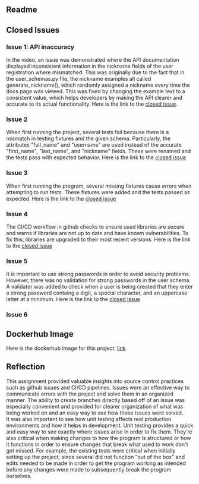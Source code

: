 ## Readme

## Closed Issues
### Issue 1: API inaccuracy
In the video, an issue was demonstrated where the API documentation displayed inconsistent information in the nickname fields of the user registration where mismatched. This was originally due to the fact that in the user_schemas.py file, the nickname examples all called generate_nickname(), which randomly assigned a nickname every time the docs page was viewed. This was fixed by changing the example text to a consistent value, which helps developers by making the API clearer and accurate to its actual functionality. Here is the link to the [closed issue](https://github.com/atwoodmachine/is601_homework10/issues/1).

### Issue 2
When first running the project, several tests fail because there is a mismatch in testing fixtures and the given schema. Particularly, the attributes "full_name" and "username" are used instead of the accurate "first_name", "last_name", and "nickname" fields. These were renamed and the tests pass with expected behavior. Here is the link to the [closed issue](https://github.com/atwoodmachine/is601_homework10/issues/3)

### Issue 3
When first running the program, several missing fixtures cause errors when attempting to run tests. These fixtures were added and the tests passed as expected. Here is the link to the [closed issue](https://github.com/atwoodmachine/is601_homework10/issues/5)

### Issue 4
The CI/CD workflow in github checks to ensure used libraries are secure and warns if libraries are not up to date and have known vulnerabilities. To fix this, libraries are upgraded to their most recent versions. Here is the link to the [closed issue](https://github.com/atwoodmachine/is601_homework10/issues/8)

### Issue 5
It is important to use strong passwords in order to avoid security problems. However, there was no validation for strong passwords in the user schema. A validator was added to check when a user is being created that they enter a strong password containg a digit, a special character, and an uppercase letter at a minimum. Here is the link to the [closed issue](https://github.com/atwoodmachine/is601_homework10/issues/12)

### Issue 6

## Dockerhub Image
Here is the dockerhub image for this project: [link](https://hub.docker.com/repository/docker/senizozso9/is601_homework10/general) 

## Reflection
This assignment provided valuable insights into source control practices such as github issues and CI/CD pipelines. Issues were an effective way to communicate errors with the project and solve them in an organized manner. The ability to create branches directly based off of an issue was especially convenient and provided for clearer organization of what was being worked on and an easy way to see how those issues were solved. 
<br>
It was also important to see how unit testing affects real production environments and how it helps in development. Unit testing provides a quick and easy way to see exactly where issues arise in order to fix them. They're also critical when making changes to how the program is structured or how it functions in order to ensure changes that break what used to work don't get missed. For example, the existing tests were critical when initially setting up the project, since several did not function "out of the box" and edits needed to be made in order to get the program working as intended before any changes were made to subsequently break the program ourselves.